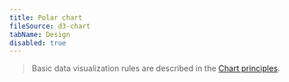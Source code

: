 ```yaml
---
title: Polar chart
fileSource: d3-chart
tabName: Design
disabled: true
---
```


> Basic data visualization rules are described in the [Chart principles](/data-display/d3-chart).

